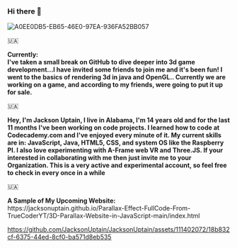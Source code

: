 ### Hi there 👋
![A0EE0DB5-EB65-46E0-97EA-936FA52BB057](https://github.com/JacksonUptain/JacksonUptain/assets/111402072/d228f7e3-06f0-41da-99fb-55ff316c33fb)

🇺🇦
<head>
  <link rel="icon" href="logo-removebg-preview (1).png" type="image/gif">
</head>
<p><strong>Currently: <br>I've taken a small break on GitHub to dive deeper into 3d game development...I have invited some friends to join me and it's been fun! I went to the basics of rendering 3d in java and OpenGL.. Currently we are working on a game, and according to my friends, were going to put it up for sale. </strong></p>
🇺🇦
<p><strong>Hey, I'm Jackson Uptain, I live in Alabama, I'm 14 years old and for the last 11 months I've been working on code projects. I learned how to code at Codecademy.com and I've enjoyed every minute of it. My current skills are in: JavaScript, Java, HTML5, CSS, and system OS like the Raspberry PI. I also love experimenting with A-Frame web VR and Three.JS. If your interested in collaborating with me then just invite me to your Organization. This is a very active and experimental account, so feel free to check in every once in a while</strong></p>
🇺🇦
<br>
<p><strong>A Sample of My Upcoming Website:</strong> https://jacksonuptain.github.io/Parallax-Effect-FullCode-From-TrueCoderYT/3D-Parallax-Website-in-JavaScript-main/index.html</p>


https://github.com/JacksonUptain/JacksonUptain/assets/111402072/18b832cf-6375-44ed-8cf0-ba571d8eb535


